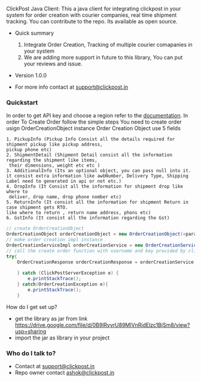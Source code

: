  ClickPost Java Client:
 This a java client for integrating clickpost in your system for order creation with courier companies,
 real time shipment tracking.
 You can contribute to the repo. Its available as open source.
 

 
 * Quick summary
    1. Integrate Order Creation, Tracking of multiple courier comapanies in your system
    2. We are adding more support in future to this library, You can put your reviews and issue.

 * Version
    1.0.0
 * For more info contact at support@clickpost.in
 
 ### Quickstart
 In order to get API key and choose a region refer to the [documentation](https://www.clickpost.in).
 In order To Create Order follow the simple steps
 You need to create order usign OrderCreationObject instance
 Order Creation Object use 5 fields
 
    1. PickupInfo (Pickup Info Consist all the details required for shipment pickup like pickup address, 
    pickup phone etc)
    2. ShipmentDetail (Shipment Detail consist all the information regarding the shipment like items,
     their dimensions, weight etc etc )
    3. AdditionalInfo (Its an optional object, you can pass null into it. 
    it consist extra information like awbNumber, Delivery Type, Shipping Label need to generated in api or not etc.)
    4. DropInfo (It Consist all the information for shipment drop like where to
     deliver, drop name, drop phone nomber etc)
    5. ReturnInfo (It consist all the information for shipment Return in case shipment gets RTO. 
    like where to return , return name address, phons etc)
    6. GstInfo (It consist all the information regarding the Gst)
 
 ``` JAVA
 // create OrderCreationObject
 OrderCreationObject orderCreationObject = new OrderCreationObject(<params>)
 // make order creation impl instance 
 OrderCreationServiceImpl orderCreationService = new OrderCreationServiceImpl()
 // call the create order function with username and key provided by clickpost and define prod or test env
 try{
     OrderCreationResponse orderCreationResponse = orderCreationService.createOrderOnClickPost(orderCreationObject,userName,key,<ClickPostConfig.TEST/ClickPostConfig.PROD>)
    
     } catch (ClickPostServerException e) {
         e.printStackTrace();
     } catch(OrderCreationException e){
         e.printStackTrace(); 
     }
 ```
 
How do I get set up?
 
 * get the library as jar from link https://drive.google.com/file/d/0B9lRyvrU89MlVnRidElzc1BjSm8/view?usp=sharing
 * import the jar as library in your project

 
 ### Who do I talk to? ###
 
 * Contact at support@clickpost.in
 * Repo owner contact ashok@clickpost.in
